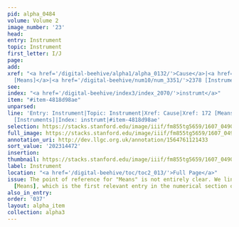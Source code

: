 ```yaml
---
pid: alpha_0484
volume: Volume 2
image_number: '23'
head:
entry: Instrument
topic: Instrument
first_letter: I/J
page:
add:
xref: "<a href='/digital-beehive/alpha1/alpha_0132/'>Cause</a>|<a href='/digital-beehive/num1/num_0180/'>172
  [Means]</a>|<a href='/digital-beehive/num10/num_3351/'>2378 [Instruments]</a>"
see:
index: "<a href='/digital-beehive/index3/index_2070/'>instrumt</a>"
item: "#item-4818d98ae"
unparsed:
line: 'Entry: Instrument|Topic: Instrument|Xref: Cause|Xref: 172 [Means]|Xref: 2378
  [Instruments]|Index: instrumt|#item-4818d98ae'
selection: https://stacks.stanford.edu/image/iiif/fm855tg5659/1607_0490/352,4472,3028,593/full/0/default.jpg
full_image: https://stacks.stanford.edu/image/iiif/fm855tg5659/1607_0490/full/full/0/default.jpg
annotation_uri: http://dev.llgc.org.uk/annotation/1564761121433
sort_value: '202314472'
insertion:
thumbnail: https://stacks.stanford.edu/image/iiif/fm855tg5659/1607_0490/352,4472,600,180/250,/0/default.jpg
label: Instrument
location: "<a href='/digital-beehive/toc/toc2_013/'>Full Page</a>"
issue: The point of reference for "Means" is not entirely clear. We linked to 172
  [Means], which is the first relevant entry in the numerical section of the Alvearium.
also_in_entry:
order: '037'
layout: alpha_item
collection: alpha3
---
```

